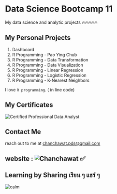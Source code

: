 # Data Science Bootcamp 11
My data science and analytic projects 🔥🔥🔥🔥🔥

## My Personal Projects

1. Dashboard 
2. R Programming - Pao Ying Chub
3. R Programming - Data Transformation
4. R Programming - Data Visualization
5. R Programming - Linear Regression
6. R Programming - Logistic Regression
7. R Programming - K-Nearest Neighbors
   
I love `R programming`. ( in line code)

## My Certificates
![Certified Professional Data Analyst](https://badgr.com/public/assertions/B5xcktRZTU6QRdyhbNfGkg?identity__email=chanchawat.pds@gmail.com)

## Contact Me
reach out to me at chanchawat.pds@gmail.com

## website : ![Chanchawat ✅](https://chanchawat.wordpress.com/)

## Learning by Sharing เรียน ๆ แชร์ ๆ
![calm](https://chanchawat.wordpress.com/wp-content/uploads/2025/02/pexels-photo-3662845.jpeg)
